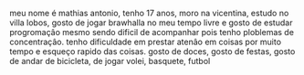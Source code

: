 meu nome é mathias antonio, tenho 17 anos, moro na vicentina, estudo no villa lobos, gosto de jogar brawhalla no meu tempo livre e gosto de estudar progromaçâo mesmo sendo dificil de acompanhar
pois tenho ploblemas de concentraçâo.
tenho dificuldade em prestar atenâo em coisas por muito tempo e esqueço rapido das coisas.
gosto de doces, gosto de festas, gosto de andar de bicicleta, de jogar volei, basquete, futbol
